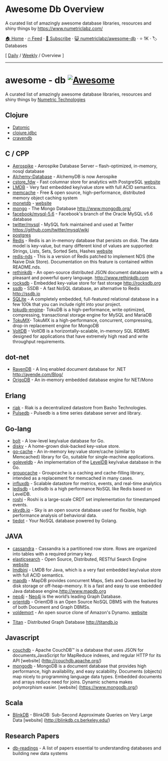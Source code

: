 # Awesome Db Overview

A curated list of amazingly awesome database libraries, resources and shiny things by https://www.numetriclabz.com/

[🏠 Home](/README.md) · [🔥 Feed](https://test.trackawesomelist.com/numetriclabz/awesome-db/rss.xml) · [📮 Subscribe](https://trackawesomelist.us17.list-manage.com/subscribe?u=d2f0117aa829c83a63ec63c2f&id=36a103854c) · [😺 numetriclabz/awesome-db](https://github.com/numetriclabz/awesome-db) · ⭐ 1K · 🏷️ Databases

[ [Daily](/content/numetriclabz/awesome-db/README.md) / [Weekly](/content/numetriclabz/awesome-db/week/README.md) / Overview ]

---

# awesome - db [![Awesome](https://cdn.rawgit.com/sindresorhus/awesome/d7305f38d29fed78fa85652e3a63e154dd8e8829/media/badge.svg)](https://github.com/sindresorhus/awesome)

A curated list of amazingly awesome database libraries, resources and shiny things by [Numetric Technologies](https://www.numetriclabz.com/)

## Clojure

*   [Datomic](http://www.datomic.com/)
*   [clojure.jdbc](https://github.com/niwibe/clojure.jdbc)
*   [cravendb](https://github.com/robashton/cravendb)

## C / CPP

*   [Aerospike](https://github.com/aerospike/aerospike-server) - Aerospike Database Server – flash-optimized, in-memory, nosql database
*   [Alchemy-Database](https://github.com/JakSprats/Alchemy-Database) - AlchemyDB is now Aerospike
*   [cstore\_fdw](https://github.com/citusdata/cstore_fdw) - Fast columnar store for analytics with PostgreSQL [website](http://citusdata.github.io/cstore_fdw/)
*   [LMDB](http://symas.com/mdb/) - Very fast embedded key/value store with full ACID semantics.
*   [memcache](https://github.com/memcached/memcached) - Free & open source, high-performance, distributed memory object caching system
*   [monetdb](https://github.com/snaga/monetdb) - [website](https://www.monetdb.org/)
*   [mongo](https://github.com/mongodb/mongo) - The Mongo Database <http://www.mongodb.org/>
*   [facebook/mysql-5.6](https://github.com/facebook/mysql-5.6) - Facebook's branch of the Oracle MySQL v5.6 database
*   [twitter/mysql](https://github.com/twitter/mysql) - MySQL fork maintained and used at Twitter <https://github.com/twitter/mysql/wiki>
*   [postgres](https://github.com/postgres/postgres)
*   [Redis](https://github.com/antirez/redis) - Redis is an in-memory database that persists on disk. The data model is key-value, but many different kind of values are supported: Strings, Lists, Sets, Sorted Sets, Hashes [website](http://redis.io)
*   [redis-nds](https://github.com/mpalmer/redis/tree/nds-2.6) - This is a version of Redis patched to implement NDS (the Naive Disk Store). Documentation on this feature is contained within README.nds.
*   [rethinkdb](https://github.com/rethinkdb/rethinkdb) - An open-source distributed JSON document database with a pleasant and powerful query language. <http://www.rethinkdb.com>
*   [rocksdb](https://github.com/facebook/rocksdb) - Embedded key-value store for fast storage <http://rocksdb.org>
*   [ssdb](https://github.com/ideawu/ssdb) - SSDB - A fast NoSQL database, an alternative to Redis <http://ssdb.io>
*   [SQLite](http://www.sqlite.org/) - A completely embedded, full-featured relational database in a few 100k that you can include right into your project.
*   [tokudb-engine](https://github.com/Tokutek/tokudb-engine)- TokuDB is a high-performance, write optimized, compressing, transactional storage engine for MySQL and MariaDB
*   [TokuMX](https://github.com/Tokutek/mongo)- TokuMX is a high-performance, concurrent, compressing, drop-in replacement engine for MongoDB
*   [VoltDB](https://github.com/VoltDB/voltdb/) - VoltDB is a horizontally-scalable, in-memory SQL RDBMS designed for applications that have extremely high read and write throughput requirements.

## dot-net

*   [RavenDB](https://github.com/ravendb/ravendb) - A linq enabled document database for .NET <http://ayende.com/Blog/>
*   [OrigoDB](http://dev.origodb.com) - An in-memory embedded database engine for NET/Mono

## Erlang

*   [riak](https://github.com/basho/riak) - Riak is a decentralized datastore from Basho Technologies.
*   [Pulsedb](http://pulsedb.io) - Pulsedb is a time series database server and library.

## Go-lang

*   [bolt](https://github.com/boltdb/bolt) - A low-level key/value database for Go.
*   [diskv](https://github.com/peterbourgon/diskv) - A home-grown disk-backed key-value store.
*   [go-cache](https://github.com/pmylund/go-cache) - An in-memory key:value store/cache (similar to Memcached) library for Go, suitable for single-machine applications.
*   [goleveldb](https://github.com/syndtr/goleveldb) - An implementation of the [LevelDB](https://code.google.com/p/leveldb/) key/value database in the Go.
*   [groupcache](https://github.com/golang/groupcache) - Groupcache is a caching and cache-filling library, intended as a replacement for memcached in many cases.
*   [influxdb](https://github.com/influxdb/influxdb) - Scalable datastore for metrics, events, and real-time analytics
*   [ledisdb](https://github.com/siddontang/ledisdb) - Ledisdb is a high performance NoSQL like Redis based on LevelDB.
*   [roshi](https://github.com/soundcloud/roshi/) - Roshi is a large-scale CRDT set implementation for timestamped events.
*   [skydb.io](https://github.com/skydb/sky) - Sky is an open source database used for flexible, high performance analysis of behavioral data.
*   [tiedot](https://github.com/HouzuoGuo/tiedot) - Your NoSQL database powered by Golang.

## JAVA

*   [cassandra](https://github.com/apache/cassandra) - Cassandra is a partitioned row store. Rows are organized into tables with a required primary key.
*   [elasticsearch](https://github.com/elasticsearch/elasticsearch) - Open Source, Distributed, RESTful Search Engine [website](http://elasticsearch.org)
*   [lmdbjni](https://github.com/deephacks/lmdbjni) - LMDB for Java, which is a very fast embedded key/value store with full ACID semantics.
*   [mapdb](https://github.com/jankotek/MapDB) - MapDB provides concurrent Maps, Sets and Queues backed by disk storage or off-heap-memory. It is a fast and easy to use embedded Java database engine.<http://www.mapdb.org>
*   [neo4j](https://github.com/neo4j/neo4j) - [Neo4j](http://neo4j.org) is the world’s leading Graph Database.
*   [orientdb](https://github.com/orientechnologies/orientdb) - OrientDB is an Open Source NoSQL DBMS with the features of both Document and Graph DBMSs.
*   [voldemort](https://github.com/voldemort/voldemort) - An open source clone of Amazon's Dynamo. [website](http://project-voldemort.com)

<!---->

*   [Titan](https://github.com/thinkaurelius/titan) - Distributed Graph Database <http://titandb.io>

## Javascript

*   [couchdb](https://github.com/apache/couchdb) - Apache CouchDB™ is a database that uses JSON for documents,JavaScript for MapReduce indexes, and regular HTTP for its API \[website] (<http://couchdb.apache.org/>)
*   [mongodb](https://github.com/mongodb/mongo) - MongoDB is a document database that provides high performance, high availability, and easy scalability. Documents (objects) map nicely to programming language data types. Embedded documents and arrays reduce need for joins. Dynamic schema makes polymorphism easier. \[website] (<https://www.mongodb.org/>)

## Scala

*   [BlinkDB](https://github.com/sameeragarwal/blinkdb) - BlinkDB: Sub-Second Approximate Queries on Very Large Data \[website]	(<http://blinkdb.cs.berkeley.edu/>)

## Research Papers

*   [db-readings](https://github.com/rxin/db-readings) - A list of papers essential to understanding databases and building new data systems

